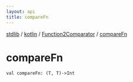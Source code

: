 ```yaml
---
layout: api
title: compareFn
---
```

[stdlib](../../index.html) / [kotlin](../index.html) / [Function2Comparator](index.html) / [compareFn](compareFn.html)

# compareFn

```
val compareFn: (T, T)->Int
```
